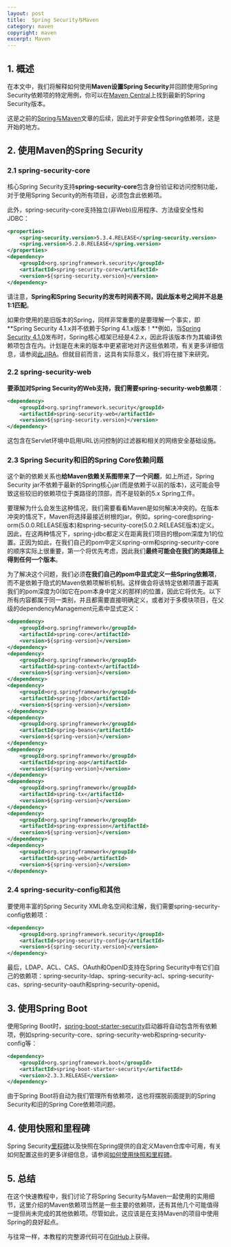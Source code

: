 ```yaml
---
layout: post
title:  Spring Security与Maven
category: maven
copyright: maven
excerpt: Maven
---
```


## 1. 概述

在本文中，我们将解释如何使用**Maven设置Spring Security**并回顾使用Spring Security依赖项的特定用例，你可以在[Maven Central](https://search.maven.org/search?q=g:org.springframework.security)上找到最新的Spring Security版本。

这是之前的[Spring与Maven](https://www.baeldung.com/spring-with-maven)文章的后续，因此对于非安全性Spring依赖项，这是开始的地方。

## 2. 使用Maven的Spring Security

### 2.1 spring-security-core

核心Spring Security支持**spring-security-core**包含身份验证和访问控制功能，对于使用Spring Security的所有项目，必须包含此依赖项。

此外，spring-security-core支持独立(非Web)应用程序、方法级安全性和JDBC：

```xml
<properties>
    <spring-security.version>5.3.4.RELEASE</spring-security.version>
    <spring.version>5.2.8.RELEASE</spring.version>
</properties>
<dependency>
    <groupId>org.springframework.security</groupId>
    <artifactId>spring-security-core</artifactId>
    <version>${spring-security.version}</version>
</dependency>
```

请注意，**Spring和Spring Security的发布时间表不同，因此版本号之间并不总是1:1匹配**。

如果你使用的是旧版本的Spring，同样非常重要的是要理解一个事实，即**Spring Security 4.1.x并不依赖于Spring 4.1.x版本！**例如，当[Spring Security 4.1.0](https://mvnrepository.com/artifact/org.springframework.security/spring-security-core/4.1.0.RELEASE)发布时，Spring核心框架已经是4.2.x，因此将该版本作为其编译依赖项包含在内。计划是在未来的版本中更紧密地对齐这些依赖项，有关更多详细信息，请参阅[此JIRA](https://jira.springsource.org/browse/SEC-2123)。但就目前而言，这具有实际意义，我们将在接下来研究。

### 2.2 spring-security-web

**要添加对Spring Security的Web支持，我们需要spring-security-web依赖项**：

```xml
<dependency>
    <groupId>org.springframework.security</groupId>
    <artifactId>spring-security-web</artifactId>
    <version>${spring-security.version}</version>
</dependency>
```

这包含在Servlet环境中启用URL访问控制的过滤器和相关的网络安全基础设施。

### 2.3 Spring Security和旧的Spring Core依赖问题 

这个新的依赖关系也**给Maven依赖关系图带来了一个问题**，如上所述，Spring Security jar不依赖于最新的Spring核心jar(而是依赖于以前的版本)，这可能会导致这些较旧的依赖项位于类路径的顶部，而不是较新的5.x Spring工件。

要理解为什么会发生这种情况，我们需要看看Maven是如何解决冲突的。在版本冲突的情况下，Maven将选择最接近树根的jar。例如，spring-core由spring-orm(5.0.0.RELEASE版本)和spring-security-core(5.0.2.RELEASE版本)定义。因此，在这两种情况下，spring-jdbc都定义在距离我们项目的根pom深度为1的位置。正因为如此，在我们自己的pom中定义spring-orm和spring-security-core的顺序实际上很重要，第一个将优先考虑，因此我们**最终可能会在我们的类路径上得到任何一个版本**。

为了解决这个问题，我们必须**在我们自己的pom中显式定义一些Spring依赖项**，而不是依赖于隐式的Maven依赖项解析机制。这样做会将该特定依赖项置于距离我们的pom深度为0(如它在pom本身中定义的那样)的位置，因此它将优先。以下所有内容都属于同一类别，并且都需要直接明确定义，或者对于多模块项目，在父级的dependencyManagement元素中显式定义：

```xml
<dependency>
    <groupId>org.springframework</groupId>
    <artifactId>spring-core</artifactId>
    <version>${spring-version}</version>
</dependency>
<dependency>
    <groupId>org.springframework</groupId>
    <artifactId>spring-context</artifactId>
    <version>${spring-version}</version>
</dependency>
<dependency>
    <groupId>org.springframework</groupId>
    <artifactId>spring-jdbc</artifactId>
    <version>${spring-version}</version>
</dependency>
<dependency>
    <groupId>org.springframework</groupId>
    <artifactId>spring-beans</artifactId>
    <version>${spring-version}</version>
</dependency>
<dependency>
    <groupId>org.springframework</groupId>
    <artifactId>spring-aop</artifactId>
    <version>${spring-version}</version>
</dependency>
<dependency>
    <groupId>org.springframework</groupId>
    <artifactId>spring-tx</artifactId>
    <version>${spring-version}</version>
</dependency>
<dependency>
    <groupId>org.springframework</groupId>
    <artifactId>spring-expression</artifactId>
    <version>${spring-version}</version>
</dependency>
<dependency>
    <groupId>org.springframework</groupId>
    <artifactId>spring-web</artifactId>
    <version>${spring-version}</version>
</dependency>
```

### 2.4 spring-security-config和其他

要使用丰富的Spring Security XML命名空间和注解，我们需要spring-security-config依赖项：

```xml
<dependency>
    <groupId>org.springframework.security</groupId>
    <artifactId>spring-security-config</artifactId>
    <version>${spring-security.version}</version>
</dependency>
```

最后，LDAP、ACL、CAS、OAuth和OpenID支持在Spring Security中有它们自己的依赖项：spring-security-ldap、spring-security-acl、spring-security-cas、spring-security-oauth和spring-security-openid。

## 3. 使用Spring Boot

使用Spring Boot时，[spring-boot-starter-security](https://mvnrepository.com/artifact/org.springframework.boot/spring-boot-starter-security)启动器将自动包含所有依赖项，例如spring-security-core、spring-security-web和spring-security-config等：

```xml
<dependency>
    <groupId>org.springframework.boot</groupId>
    <artifactId>spring-boot-starter-security</artifactId>
    <version>2.3.3.RELEASE</version>
</dependency>

```

由于Spring Boot将自动为我们管理所有依赖项，这也将摆脱前面提到的Spring Security和旧的Spring Core依赖项问题。

## 4. 使用快照和里程碑

Spring Security[里程碑](https://docs.spring.io/spring-security/site/docs/5.1.1.RELEASE/reference/html/get-spring-security.html)以及快照在Spring提供的自定义Maven仓库中可用，有关如何配置这些的更多详细信息，请参阅[如何使用快照和里程碑](https://www.baeldung.com/spring-with-maven#milestones)。

## 5. 总结

在这个快速教程中，我们讨论了将Spring Security与Maven一起使用的实用细节，这里介绍的Maven依赖项当然是一些主要的依赖项，还有其他几个可能值得一提但尚未完成的其他依赖项。尽管如此，这应该是在支持Maven的项目中使用Spring的良好起点。

与往常一样，本教程的完整源代码可在[GitHub](https://github.com/tuyucheng7/taketoday-tutorial4j/tree/master/maven.modules)上获得。